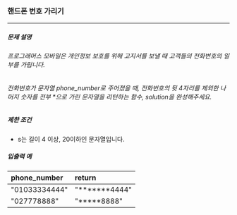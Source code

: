 ### 핸드폰 번호 가리기

***

##### 문제 설명
###### 프로그래머스 모바일은 개인정보 보호를 위해 고지서를 보낼 때 고객들의 전화번호의 일부를 가립니다.
###### 전화번호가 문자열 phone_number로 주어졌을 때, 전화번호의 뒷 4자리를 제외한 나머지 숫자를 전부 *으로 가린 문자열을 리턴하는 함수, solution을 완성해주세요.

##### 제한 조건
* s는 길이 4 이상, 20이하인 문자열입니다.

##### 입출력 예
phone_number |	return     |
|:--         |:--
"01033334444"|"*******4444"|
"027778888"	 |"*****8888"  |
